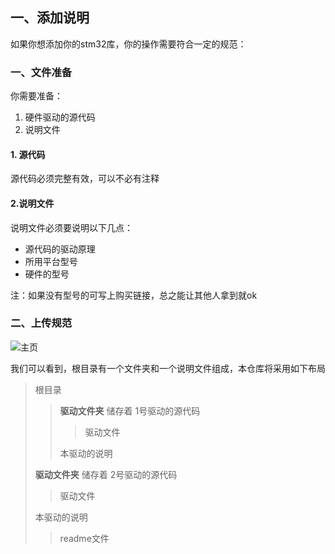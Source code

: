 ## 一、添加说明

如果你想添加你的stm32库，你的操作需要符合一定的规范：

### 一、文件准备

你需要准备：

1. 硬件驱动的源代码
2. 说明文件

#### 1. 源代码

源代码必须完整有效，可以不必有注释

#### 2.说明文件

说明文件必须要说明以下几点：

- 源代码的驱动原理
- 所用平台型号
- 硬件的型号

注：如果没有型号的可写上购买链接，总之能让其他人拿到就ok

### 二、上传规范

![主页](https://i.loli.net/2019/02/18/5c6abe55eb553.png)

我们可以看到，根目录有一个文件夹和一个说明文件组成，本仓库将采用如下布局

> 根目录 
>
> > **驱动文件夹**  储存着 1号驱动的源代码
> >
> > > 驱动文件
> >
> > 本驱动的说明
>
> **驱动文件夹**  储存着 2号驱动的源代码
>
> > 驱动文件
>
> 本驱动的说明
>
> > readme文件


